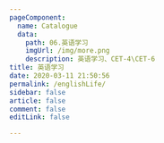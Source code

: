 ```yaml
---
pageComponent:
  name: Catalogue
  data:
    path: 06.英语学习
    imgUrl: /img/more.png
    description: 英语学习、CET-4\CET-6
title: 英语学习
date: 2020-03-11 21:50:56
permalink: /englishLife/
sidebar: false
article: false
comment: false
editLink: false

---
```

